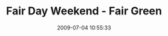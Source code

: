 ---
id: 72157637876773485
title: Fair Day Weekend - Fair Green
cover: https://farm4.staticflickr.com/3819/10963659333_49311b6cb0_q.jpg
date: 2009-07-04 10:55:33
photos:
  - thumbnail: https://farm4.staticflickr.com/3819/10963659333_49311b6cb0_q.jpg
    original: https://farm4.staticflickr.com/3819/10963659333_d1443dedd8_o.jpg
    title: DSCF9537
  - thumbnail: https://farm8.staticflickr.com/7322/10963587564_33fcb46648_q.jpg
    original: https://farm8.staticflickr.com/7322/10963587564_2e867c0249_o.jpg
    title: DSCF9538
  - thumbnail: https://farm4.staticflickr.com/3758/10963491966_8280c7fe02_q.jpg
    original: https://farm4.staticflickr.com/3758/10963491966_3ca236dd68_o.jpg
    title: DSCF9539
  - thumbnail: https://farm6.staticflickr.com/5492/10963586644_ac84289e07_q.jpg
    original: https://farm6.staticflickr.com/5492/10963586644_692c5bd9bf_o.jpg
    title: DSCF9540
  - thumbnail: https://farm6.staticflickr.com/5481/10963421295_cbd7662563_q.jpg
    original: https://farm6.staticflickr.com/5481/10963421295_f125243045_o.jpg
    title: DSCF9541
  - thumbnail: https://farm4.staticflickr.com/3810/10963421195_47e7c2ef22_q.jpg
    original: https://farm4.staticflickr.com/3810/10963421195_4029e2ffdb_o.jpg
    title: DSCF9542
  - thumbnail: https://farm3.staticflickr.com/2847/10963491526_1c2406e5cb_q.jpg
    original: https://farm3.staticflickr.com/2847/10963491526_2d3b9a7b8b_o.jpg
    title: DSCF9543
  - thumbnail: https://farm6.staticflickr.com/5499/10963594274_c4b571bda2_q.jpg
    original: https://farm6.staticflickr.com/5499/10963594274_1e033d75bf_o.jpg
    title: DSCF9553
  - thumbnail: https://farm8.staticflickr.com/7382/10963498116_5862a6187d_q.jpg
    original: https://farm8.staticflickr.com/7382/10963498116_cca4276014_o.jpg
    title: DSCF9554
  - thumbnail: https://farm8.staticflickr.com/7455/10963586904_cdc69f2a0a_q.jpg
    original: https://farm8.staticflickr.com/7455/10963586904_d4b6609459_o.jpg
    title: DSCF9555
  - thumbnail: https://farm8.staticflickr.com/7433/10963419725_ca0104881a_q.jpg
    original: https://farm8.staticflickr.com/7433/10963419725_4a5ebc9248_o.jpg
    title: DSCF9556
  - thumbnail: https://farm8.staticflickr.com/7417/10963496996_735794d0be_q.jpg
    original: https://farm8.staticflickr.com/7417/10963496996_dfd0a5791f_o.jpg
    title: DSCF9557
  - thumbnail: https://farm6.staticflickr.com/5527/10963663703_2aabb8fa08_q.jpg
    original: https://farm6.staticflickr.com/5527/10963663703_207e658a88_o.jpg
    title: DSCF9558
  - thumbnail: https://farm4.staticflickr.com/3671/10963418015_bccb94c83a_q.jpg
    original: https://farm4.staticflickr.com/3671/10963418015_babf4a9f7f_o.jpg
    title: DSCF9559
  - thumbnail: https://farm8.staticflickr.com/7302/10963662903_d713b89edb_q.jpg
    original: https://farm8.staticflickr.com/7302/10963662903_fd24535149_o.jpg
    title: DSCF9562
  - thumbnail: https://farm8.staticflickr.com/7347/10963417245_02a3deda78_q.jpg
    original: https://farm8.staticflickr.com/7347/10963417245_8551505a15_o.jpg
    title: DSCF9563
  - thumbnail: https://farm3.staticflickr.com/2829/10963491366_7a89570884_q.jpg
    original: https://farm3.staticflickr.com/2829/10963491366_b6b7afa881_o.jpg
    title: DSCF9564
  - thumbnail: https://farm4.staticflickr.com/3688/10963589724_9e4653a036_q.jpg
    original: https://farm4.staticflickr.com/3688/10963589724_159761031f_o.jpg
    title: DSCF9565
  - thumbnail: https://farm6.staticflickr.com/5497/10963415935_aace2e74ab_q.jpg
    original: https://farm6.staticflickr.com/5497/10963415935_b1a92cf5d2_o.jpg
    title: DSCF9566
  - thumbnail: https://farm8.staticflickr.com/7450/10963660853_85ec833b45_q.jpg
    original: https://farm8.staticflickr.com/7450/10963660853_263ab4c3de_o.jpg
    title: DSCF9566-1
  - thumbnail: https://farm4.staticflickr.com/3829/10963415395_b8faa7d68e_q.jpg
    original: https://farm4.staticflickr.com/3829/10963415395_697ecbf9e4_o.jpg
    title: DSCF9635
  - thumbnail: https://farm4.staticflickr.com/3732/10963588024_9fdf672f42_q.jpg
    original: https://farm4.staticflickr.com/3732/10963588024_280c1e911b_o.jpg
    title: Images-og-001
---